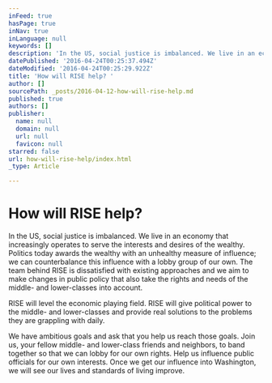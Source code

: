 ```yaml
---
inFeed: true
hasPage: true
inNav: true
inLanguage: null
keywords: []
description: 'In the US, social justice is imbalanced. We live in an economy that increasingly operates to serve the interests and desires of the wealthy. Politics today awards the wealthy with an unhealthy measure of influence; we can counterbalance this influence with a lobby group of our own. The team behind RISE is dissatisfied with existing approaches and we aim to make changes in public policy that also take the rights and needs of the middle- and lower-classes into account. '
datePublished: '2016-04-24T00:25:37.494Z'
dateModified: '2016-04-24T00:25:29.922Z'
title: 'How will RISE help? '
author: []
sourcePath: _posts/2016-04-12-how-will-rise-help.md
published: true
authors: []
publisher:
  name: null
  domain: null
  url: null
  favicon: null
starred: false
url: how-will-rise-help/index.html
_type: Article

---
```

# How will RISE help? 

In the US, social justice is imbalanced. We live in an economy that increasingly operates to serve the interests and desires of the wealthy. Politics today awards the wealthy with an unhealthy measure of influence; we can counterbalance this influence with a lobby group of our own. The team behind RISE is dissatisfied with existing approaches and we aim to make changes in public policy that also take the rights and needs of the middle- and lower-classes into account. 

RISE will level the economic playing field. RISE will give political power to the middle- and lower-classes and provide real solutions to the problems they are grappling with daily. 

We have ambitious goals and ask that you help us reach those goals. Join us, your fellow middle- and lower-class friends and neighbors, to band together so that we can lobby for our own rights. Help us influence public officials for our own interests. Once we get our influence into Washington, we will see our lives and standards of living improve.
